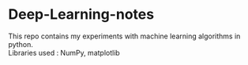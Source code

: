 # Deep-Learning-notes

This repo contains my experiments with machine learning algorithms in python.<br>
Libraries used : NumPy, matplotlib
